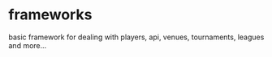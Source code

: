 frameworks
==========

basic framework for dealing with players, api, venues, tournaments, leagues and more...

